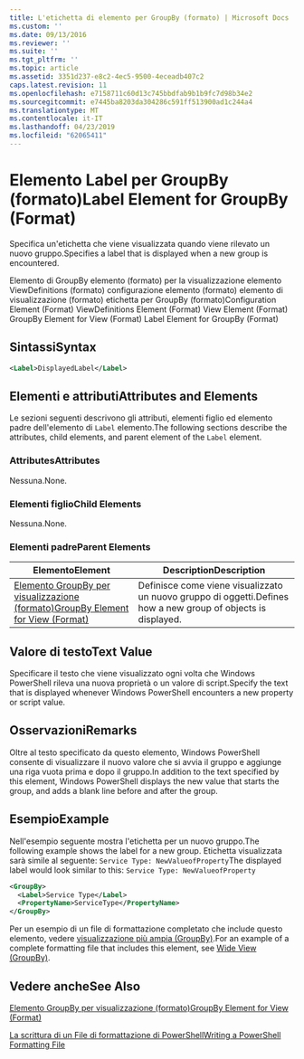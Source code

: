 ```yaml
---
title: L'etichetta di elemento per GroupBy (formato) | Microsoft Docs
ms.custom: ''
ms.date: 09/13/2016
ms.reviewer: ''
ms.suite: ''
ms.tgt_pltfrm: ''
ms.topic: article
ms.assetid: 3351d237-e8c2-4ec5-9500-4eceadb407c2
caps.latest.revision: 11
ms.openlocfilehash: e7158711c60d13c745bbdfab9b1b9fc7d98b34e2
ms.sourcegitcommit: e7445ba8203da304286c591ff513900ad1c244a4
ms.translationtype: MT
ms.contentlocale: it-IT
ms.lasthandoff: 04/23/2019
ms.locfileid: "62065411"
---
```

# <a name="label-element-for-groupby-format"></a><span data-ttu-id="e1967-102">Elemento Label per GroupBy (formato)</span><span class="sxs-lookup"><span data-stu-id="e1967-102">Label Element for GroupBy (Format)</span></span>

<span data-ttu-id="e1967-103">Specifica un'etichetta che viene visualizzata quando viene rilevato un nuovo gruppo.</span><span class="sxs-lookup"><span data-stu-id="e1967-103">Specifies a label that is displayed when a new group is encountered.</span></span>

<span data-ttu-id="e1967-104">Elemento di GroupBy elemento (formato) per la visualizzazione elemento ViewDefinitions (formato) configurazione elemento (formato) elemento di visualizzazione (formato) etichetta per GroupBy (formato)</span><span class="sxs-lookup"><span data-stu-id="e1967-104">Configuration Element (Format) ViewDefinitions Element (Format) View Element (Format) GroupBy Element for View (Format) Label Element for GroupBy (Format)</span></span>

## <a name="syntax"></a><span data-ttu-id="e1967-105">Sintassi</span><span class="sxs-lookup"><span data-stu-id="e1967-105">Syntax</span></span>

```xml
<Label>DisplayedLabel</Label>
```

## <a name="attributes-and-elements"></a><span data-ttu-id="e1967-106">Elementi e attributi</span><span class="sxs-lookup"><span data-stu-id="e1967-106">Attributes and Elements</span></span>

<span data-ttu-id="e1967-107">Le sezioni seguenti descrivono gli attributi, elementi figlio ed elemento padre dell'elemento di `Label` elemento.</span><span class="sxs-lookup"><span data-stu-id="e1967-107">The following sections describe the attributes, child elements, and parent element of the `Label` element.</span></span>

### <a name="attributes"></a><span data-ttu-id="e1967-108">Attributes</span><span class="sxs-lookup"><span data-stu-id="e1967-108">Attributes</span></span>

<span data-ttu-id="e1967-109">Nessuna.</span><span class="sxs-lookup"><span data-stu-id="e1967-109">None.</span></span>

### <a name="child-elements"></a><span data-ttu-id="e1967-110">Elementi figlio</span><span class="sxs-lookup"><span data-stu-id="e1967-110">Child Elements</span></span>

<span data-ttu-id="e1967-111">Nessuna.</span><span class="sxs-lookup"><span data-stu-id="e1967-111">None.</span></span>

### <a name="parent-elements"></a><span data-ttu-id="e1967-112">Elementi padre</span><span class="sxs-lookup"><span data-stu-id="e1967-112">Parent Elements</span></span>

|<span data-ttu-id="e1967-113">Elemento</span><span class="sxs-lookup"><span data-stu-id="e1967-113">Element</span></span>|<span data-ttu-id="e1967-114">Description</span><span class="sxs-lookup"><span data-stu-id="e1967-114">Description</span></span>|
|-------------|-----------------|
|[<span data-ttu-id="e1967-115">Elemento GroupBy per visualizzazione (formato)</span><span class="sxs-lookup"><span data-stu-id="e1967-115">GroupBy Element for View (Format)</span></span>](./groupby-element-for-view-format.md)|<span data-ttu-id="e1967-116">Definisce come viene visualizzato un nuovo gruppo di oggetti.</span><span class="sxs-lookup"><span data-stu-id="e1967-116">Defines how a new group of objects is displayed.</span></span>|

## <a name="text-value"></a><span data-ttu-id="e1967-117">Valore di testo</span><span class="sxs-lookup"><span data-stu-id="e1967-117">Text Value</span></span>

<span data-ttu-id="e1967-118">Specificare il testo che viene visualizzato ogni volta che Windows PowerShell rileva una nuova proprietà o un valore di script.</span><span class="sxs-lookup"><span data-stu-id="e1967-118">Specify the text that is displayed whenever Windows PowerShell encounters a new property or script value.</span></span>

## <a name="remarks"></a><span data-ttu-id="e1967-119">Osservazioni</span><span class="sxs-lookup"><span data-stu-id="e1967-119">Remarks</span></span>

<span data-ttu-id="e1967-120">Oltre al testo specificato da questo elemento, Windows PowerShell consente di visualizzare il nuovo valore che si avvia il gruppo e aggiunge una riga vuota prima e dopo il gruppo.</span><span class="sxs-lookup"><span data-stu-id="e1967-120">In addition to the text specified by this element, Windows PowerShell displays the new value that starts the group, and adds a blank line before and after the group.</span></span>

## <a name="example"></a><span data-ttu-id="e1967-121">Esempio</span><span class="sxs-lookup"><span data-stu-id="e1967-121">Example</span></span>

<span data-ttu-id="e1967-122">Nell'esempio seguente mostra l'etichetta per un nuovo gruppo.</span><span class="sxs-lookup"><span data-stu-id="e1967-122">The following example shows the label for a new group.</span></span> <span data-ttu-id="e1967-123">Etichetta visualizzata sarà simile al seguente: `Service Type: NewValueofProperty`</span><span class="sxs-lookup"><span data-stu-id="e1967-123">The displayed label would look similar to this: `Service Type: NewValueofProperty`</span></span>

```xml
<GroupBy>
  <Label>Service Type</Label>
  <PropertyName>ServiceType</PropertyName>
</GroupBy>

```

<span data-ttu-id="e1967-124">Per un esempio di un file di formattazione completato che include questo elemento, vedere [visualizzazione più ampia (GroupBy)](./wide-view-groupby.md).</span><span class="sxs-lookup"><span data-stu-id="e1967-124">For an example of a complete formatting file that includes this element, see [Wide View (GroupBy)](./wide-view-groupby.md).</span></span>

## <a name="see-also"></a><span data-ttu-id="e1967-125">Vedere anche</span><span class="sxs-lookup"><span data-stu-id="e1967-125">See Also</span></span>

[<span data-ttu-id="e1967-126">Elemento GroupBy per visualizzazione (formato)</span><span class="sxs-lookup"><span data-stu-id="e1967-126">GroupBy Element for View (Format)</span></span>](./groupby-element-for-view-format.md)

[<span data-ttu-id="e1967-127">La scrittura di un File di formattazione di PowerShell</span><span class="sxs-lookup"><span data-stu-id="e1967-127">Writing a PowerShell Formatting File</span></span>](./writing-a-powershell-formatting-file.md)
